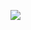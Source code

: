 ![](https://img.shields.io/badge/Python-3776AB.svg?style=for-the-badge&logo=Python&logoColor=white)
